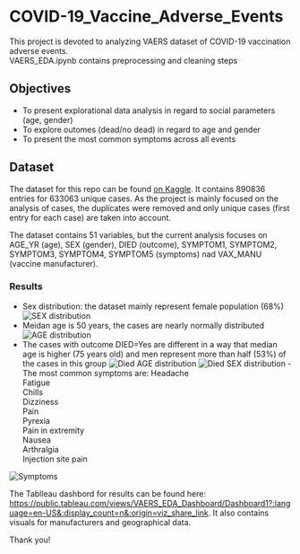 # COVID-19_Vaccine_Adverse_Events

This project is devoted to analyzing VAERS dataset of COVID-19 vaccination adverse events.  
VAERS_EDA.ipynb contains preprocessing and cleaning steps

## Objectives

- To present explorational data analysis in regard to social parameters (age, gender)
- To explore outomes (dead/no dead) in regard to age and gender
- To present the most common symptoms across all events

## Dataset

The dataset for this repo can be found [on Kaggle](https://www.kaggle.com/ayushggarg/covid19-vaccine-adverse-reactions).
It contains 890836 entries for 633063 unique cases. As the project is mainly focused on the analysis of cases, the duplicates were removed and only unique cases (first entry for each case) are taken into account.

The dataset contains 51 variables, but the current analysis focuses on AGE_YR (age), SEX (gender), DIED (outcome), SYMPTOM1, SYMPTOM2, SYMPTOM3, SYMPTOM4, SYMPTOM5 (symptoms) nad VAX_MANU (vaccine manufacturer).

### Results

- Sex distribution: the dataset mainly represent female population (68%)
![SEX distribution](https://user-images.githubusercontent.com/86741579/156522043-8b5bf335-5653-49d3-b52e-309224a437f3.png)
- Meidan age is 50 years, the cases are nearly normally distributed
![AGE distribution](https://user-images.githubusercontent.com/86741579/156523708-76ef74e0-d405-4416-b92a-3d2c4d02a5dd.png)
- The cases with outcome DIED=Yes are different in a way that median age is higher (75 years old) and men represent more than half (53%) of the cases in this group 
![Died AGE distribution](https://user-images.githubusercontent.com/86741579/156524403-c6bde5f4-2eba-4aed-97b2-98b4ba1bfa06.png)
![Died SEX distribution](https://user-images.githubusercontent.com/86741579/156524430-94b15c1d-fceb-4b8b-9f47-42a3cce3a2de.png)
-The most common symptoms are:
Headache     
Fatigue                    
Chills                     
Dizziness                  
Pain                    
Pyrexia                
Pain in extremity          
Nausea                 
Arthralgia        
Injection site pain

![Symptoms](https://user-images.githubusercontent.com/86741579/156524902-067023c6-234b-4c84-be00-9fc6eb1468f5.png)

The Tablleau dashbord for results can be found here: https://public.tableau.com/views/VAERS_EDA_Dashboard/Dashboard1?:language=en-US&:display_count=n&:origin=viz_share_link. It also contains visuals for manufacturers and geographical data.

Thank you!
